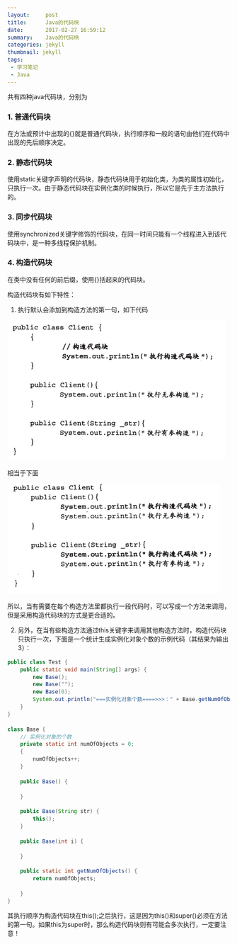 ```yaml
---
layout:     post
title:      Java的代码块
date:       2017-02-27 16:59:12
summary:    Java的代码块
categories: jekyll
thumbnail: jekyll
tags:
 - 学习笔记
 - Java
---
```


共有四种java代码块，分别为

### 1. 普通代码块
在方法或预计中出现的{}就是普通代码块，执行顺序和一般的语句由他们在代码中出现的先后顺序决定。
### 2. 静态代码块
使用static关键字声明的代码块，静态代码块用于初始化类，为类的属性初始化，只执行一次。由于静态代码块在实例化类的时候执行，所以它是先于主方法执行的。
### 3. 同步代码块
使用synchronized关键字修饰的代码块，在同一时间只能有一个线程进入到该代码块中，是一种多线程保护机制。
### 4. 构造代码块
在类中没有任何的前后缀，使用{}括起来的代码块。

构造代码块有如下特性：
1. 执行默认会添加到构造方法的第一句，如下代码

![file-list](/../MySitePicture/2017-2-27-16-45/code1.png)

相当于下面

![file-list](/../MySitePicture/2017-2-27-16-45/code2.png)

所以，当有需要在每个构造方法里都执行一段代码时，可以写成一个方法来调用，但是采用构造代码块的方式是更合适的。

2. 另外，在当有些构造方法通过this关键字来调用其他构造方法时，构造代码块只执行一次，下面是一个统计生成实例化对象个数的示例代码（其结果为输出3）：

```java
public class Test {
    public static void main(String[] args) {
        new Base();
        new Base("");
        new Base(0);
        System.out.println("===实例化对象个数====>>>：" + Base.getNumOfObjects());
    }
}

class Base {
    // 实例化对象的个数
    private static int numOfObjects = 0;
    {
        numOfObjects++;
    }

    public Base() {

    }

    public Base(String str) {
        this();
    }

    public Base(int i) {

    }

    public static int getNumOfObjects() {
        return numOfObjects;

    }
}
```

其执行顺序为构造代码块在this();之后执行，这是因为this()和super()必须在方法的第一句。如果this为super时，那么构造代码块则有可能会多次执行，一定要注意！
